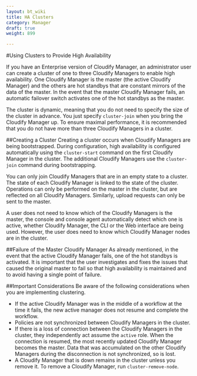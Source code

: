 ---layout: bt_wikititle: HA Clusterscategory: Managerdraft: trueweight: 899---#Using Clusters to Provide High AvailabilityIf you have an Enterprise version of Cloudify Manager, an administrator user can create a cluster of one to three Cloudify Managers to enable high availability. One Cloudify Manager is the master (the active Cloudify Manager) and the others are hot standbys that are constant mirrors of the data of the master. In the event that the master Cloudify Manager fails, an automatic failover switch activates one of the hot standbys as the master.The cluster is dynamic, meaning that you do not need to specify the size of the cluster in advance. You just specify `cluster-join` when you bring the Cloudify Manager up. To ensure maximal performance, it is recommended that you do not have more than three Cloudify Managers in a cluster.##Creating a ClusterCreating a cluster occurs when Cloudify Managers are being bootstrapped. During configuration, high availability is configured automatically using the `cluster-start` command on the first Cloudify Manager in the cluster. The additional Cloudify Managers use the `cluster-join` command during bootstrapping.You can only join Cloudify Managers that are in an empty state to a cluster. The state of each Cloudify Manager is linked to the state of the cluster. Operations can only be performed on the master in the cluster, but are reflected on all Cloudify Managers. Similarly, upload requests can only be sent to the master.A user does not need to know which of the Cloudify Managers is the master, the console and console agent automatically detect which one is active, whether Cloudify Manager, the CLI or the Web interface are being used. However, the user does need to know which Cloudify Manager nodes are in the cluster.##Failure of the Master Cloudify ManagerAs already mentioned, in the event that the active Cloudify Manager fails, one of the hot standbys is activated. It is important that the user investigates and fixes the issues that caused the original master to fail so that high availability is maintained and to avoid having a single point of failure.##Important ConsiderationsBe aware of the following considerations when you are implementing clustering.* If the active Cloudify Manager was in the middle of a workflow at the time it fails, the new active manager does not resume and complete the workflow.* Policies are not synchronized between Cloudify Managers in the cluster.* If there is a loss of connection between the Cloudify Managers in the cluster, they independently act assume the `active` role. When the connection is resumed, the most recently updated Cloudify Manager becomes the master. Data that was accumulated on the other Cloudify Managers during the disconnection is not synchronized, so is lost. * A Cloudify Manager that is down remains in the cluster unless you remove it. To remove a Cloudify Manager, run `cluster-remove-node`.